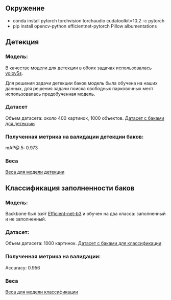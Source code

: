 ## Окружение
- conda install pytorch torchvision torchaudio cudatoolkit=10.2 -c pytorch
- pip install opencv-python efficientnet-pytorch Pillow albumentations

## Детекция
### Модель:

В качестве модели для детекции в обоих задачах использовалась [yolov5s](https://github.com/ultralytics/yolov5).

Для решения задачи детекции баков модель была обучена на наших данных, для решения задачи поиска свободных парковочных мест использовалась предобученная модель.

### Датасет

Объем датасета: около 400 картинок, 1000 объектов. [Датасет с баками для детекции](https://drive.google.com/drive/folders/1iWbv-UfowGBAM7VzPunUIpZUzYzOo7di?usp=sharing)

### Полученная метрика на валидации детекции баков:

mAP@.5: 0.973

### Веса

[Веса для модели детекции](https://github.com/NikitaZhidov/trash-hackaton/blob/master/neural_networks_algo/bins/weights/best(3).pt)

## Классификация заполненности баков

### Модель:

Backbone был взят [Efficient-net-b3](https://github.com/lukemelas/EfficientNet-PyTorch) и обучен на два класса: заполненный и не заполненный.

### Датасет:

Объем датасета: 1000 картинок. [Датасет с баками для классификации](https://drive.google.com/drive/folders/1iWbv-UfowGBAM7VzPunUIpZUzYzOo7di?usp=sharing)

### Полученная метрика на валидации:

Accuracy: 0.956

### Веса

[Веса для модели классификации](https://drive.google.com/file/d/1Q2Lww7kNDw8rDQL_E5K9RDTH4oRZcSi0/view?usp=sharing)

